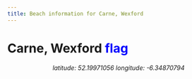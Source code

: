 ```yaml
---
title: Beach information for Carne, Wexford
---
```

# Carne, Wexford <span class="material-icons" style="color: blue;">flag</span>

<div align="center"><i>latitude: 52.19971056 longitude: -6.34870794</i></div>